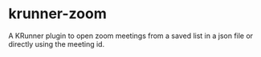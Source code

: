 # krunner-zoom
A KRunner plugin to open zoom meetings from a saved list in a json file or directly using the meeting id.
